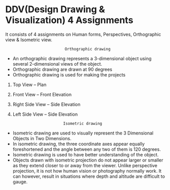# DDV(Design Drawing & Visualization) 4 Assignments
It consists of 4 assignments on Human forms, Perspectives, Orthographic view &amp; Isometric view.

                              Orthographic drawing
- An orthographic drawing represents a 3-dimensional object using several 2-dimensional views of the object. 
- Orthographic drawing are drawn at 90 degrees
- Orthographic drawing is used for making the projects

1. Top View – Plan 
2. Front View – Front Elevation 
3. Right Side View – Side Elevation 
4. Left Side View – Side Elevation


		                     Isometric drawing
- Isometric drawing are used to visually represent the 3 Dimensional Objects in Two Dimensions.
- In isometric drawing, the three coordinate axes appear equally foreshortened and the angle between any two of them is 120 degrees.
- Isometric drawing is used to have better understanding of the object.
- Objects drawn with isometric projection do not appear larger or smaller as they extend closer to or away from the viewer. Unlike           perspective projection, it is not how human vision or photography normally work. It can however, result in situations where depth and       altitude are difficult to gauge.
